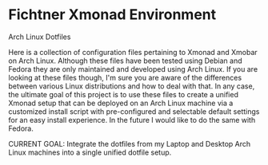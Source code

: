 # Fichtner Xmonad Environment
Arch Linux Dotfiles

Here is a collection of configuration files pertaining to Xmonad and Xmobar on Arch Linux.  Although these files have been tested using Debian and Fedora they are only maintained and developed using Arch Linux.  If you are looking at these files though, I'm sure you are aware of the differences between various Linux distributions and how to deal with that.  In any case, the ultimate goal of this project is to use these files to create a unified Xmonad setup that can be deployed on an Arch Linux machine via a customized install script with pre-configured and selectable default settings for an easy install experience.  In the future I would like to do the same with Fedora.

CURRENT GOAL: Integrate the dotfiles from my Laptop and Desktop Arch Linux machines into a single unified dotfile setup.

